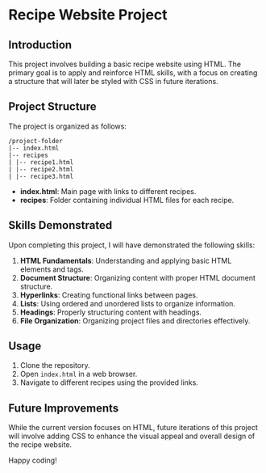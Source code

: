 # Recipe Website Project

## Introduction

This project involves building a basic recipe website using HTML. The primary goal is to apply and reinforce HTML skills, with a focus on creating a structure that will later be styled with CSS in future iterations.

## Project Structure

The project is organized as follows:

```
/project-folder
|-- index.html
|-- recipes
| |-- recipe1.html
| |-- recipe2.html
| |-- recipe3.html
```

- **index.html**: Main page with links to different recipes.
- **recipes**: Folder containing individual HTML files for each recipe.

## Skills Demonstrated

Upon completing this project, I will have demonstrated the following skills:

1. **HTML Fundamentals**: Understanding and applying basic HTML elements and tags.
2. **Document Structure**: Organizing content with proper HTML document structure.
3. **Hyperlinks**: Creating functional links between pages.
4. **Lists**: Using ordered and unordered lists to organize information.
5. **Headings**: Properly structuring content with headings.
6. **File Organization**: Organizing project files and directories effectively.

## Usage

1. Clone the repository.
2. Open `index.html` in a web browser.
3. Navigate to different recipes using the provided links.

## Future Improvements

While the current version focuses on HTML, future iterations of this project will involve adding CSS to enhance the visual appeal and overall design of the recipe website.

Happy coding!
